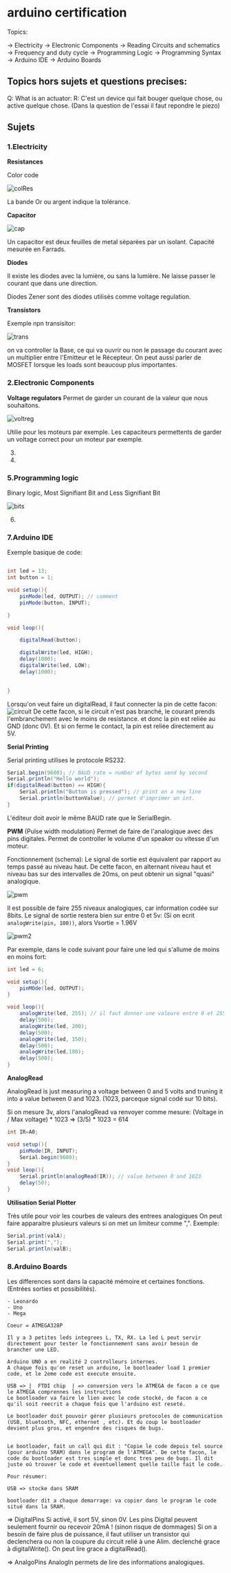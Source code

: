 # arduino certification

Topics:

-> Electricity
-> Electronic Components
-> Reading Circuits and schematics
-> Frequency and duty cycle
-> Programming Logic
-> Programming Syntax
-> Arduino IDE
-> Arduino Boards



## Topics hors sujets et questions precises:

Q: What is an actuator:
R: C'est un device qui fait bouger quelque chose, ou active quelque chose. (Dans la question de l'essai il faut repondre le piezo)


## Sujets


### 1.Electricity

**Resistances**

Color code

![colRes](./img/ard08.png)

La bande Or ou argent indique la tolérance.

**Capacitor**

![cap](./img/ard06.png)

Un capacitor est deux feuilles de metal séparées par un isolant.
Capacité mesurée en Farrads.


**Diodes**

Il existe les diodes avec la lumière, ou sans la lumière. Ne laisse passer le courant que dans une direction.

Diodes Zener sont des diodes utilisés comme voltage regulation.


**Transistors**

Exemple npn transisitor:

![trans](./img/ard07.png)

on va controller la Base, ce qui va ouvrir ou non le passage du courant avec un multiplier entre l'Emitteur et le Récepteur.
On peut aussi parler de MOSFET lorsque les loads sont beaucoup plus importantes.



### 2.Electronic Components

**Voltage regulators**
Permet de garder un courant de la valeur que nous souhaitons.

![voltreg](./img/ard05.png)

Utilie pour les moteurs par exemple.
Les capaciteurs permettents de garder un voltage correct pour un moteur par exemple.


3.
4.

### 5.Programming logic

Binary logic, Most Signifiant Bit and Less Signifiant Bit

![bits](img/ard02.png)


6.

### 7.Arduino IDE

Exemple basique de code:

```java

int led = 13;
int button = 1;

void setup(){
    pinMode(led, OUTPUT); // comment
    pinMode(button, INPUT);

}

void loop(){

    digitalRead(button);

    digitalWrite(led, HIGH);
    delay(1000);
    digitalWrite(led, LOW);
    delay(1000);

    
}
```

Lorsqu'on veut faire un digitalRead, il faut connecter la pin de cette facon:
![circuit](/img/ard01.png)
De cette facon, si le circuit n'est pas branché, le courant prends l'embranchement avec le moins de resistance. et donc la pin est reliée au GND (donc 0V). Et si on ferme le contact, la pin est reliée directement au 5V.

**Serial Printing**

Serial printing utilises le protocole RS232.

```java
Serial.begin(9600); // BAUD rate = number of bytes send by second
Serial.println("Hello world");
if(digitalRead(button) == HIGH){
    Serial.println("Button is pressed"); // print on a new line
    Serial.println(buttonValue); // permet d'imprimer un int.
}
```

L'éditeur doit avoir le même BAUD rate que le SerialBegin.

**PWM** (Pulse width modulation)
Permet de faire de l'analogique avec des pins digitales.
Permet de controller le volume d'un speaker ou vitesse d'un moteur.

Fonctionnement (schema):
Le signal de sortie est équivalent par rapport au temps passé au niveau haut. De cette facon, en alternant niveau haut et niveau bas sur des intervalles de 20ms, on peut obtenir un signal "quasi" analogique.

![pwm](./img/ard03.png)

Il est possible de faire 255 niveaux analogiques, car information codée sur 8bits.
Le signal de sortie restera bien sur entre 0 et 5v:
(Si on ecrit `analogWrite(pin, 100))`, alors Vsortie = 1.96V

![pwm2](./img/ard04.png)


Par exemple, dans le code suivant pour faire une led qui s'allume de moins en moins fort:
```java
int led = 6;

void setup(){
    pinMOde(led, OUTPUT);
}

void loop(){
    analogWrite(led, 255); // il faut donner une valeure entre 0 et 255
    delay(500);
    analogWrite(led, 200);
    delay(500);
    analogWrite(led, 150);
    delay(500);
    analogWrite(led,100);
    delay(500);
}
```

**AnalogRead**

AnalogRead is just measuring a voltage between 0 and 5 volts and truning it into a value between 0 and 1023.
(1023, parceque signal codé sur 10 bits).

Si on mesure 3v, alors l'analogRead va renvoyer comme mesure:
(Voltage in / Max voltage) * 1023
    => (3/5) * 1023 = 614

```java
int IR=A0;

void setup(){
    pinMode(IR, INPUT);
    Serial.begin(9600);
}
void loop(){
    Serial.println(analogRead(IR)); // value between 0 and 1023
    delay(50);
}
```

**Utilisation Serial Plotter**

Très utile pour voir les courbes de valeurs des entrees analogiques
On peut faire apparaitre plusieurs valeurs si on met un limiteur comme ",".
Exemple:

```java
Serial.print(valA);
Serial.print(",");
Serial.println(valB);
```




### 8.Arduino Boards

Les differences sont dans la capacité mémoire et certaines fonctions. (Entrées sorties et possibilités).

    - Leonardo
    - Uno
    - Mega

    Coeur = ATMEGA328P

    Il y a 3 petites leds integrees L, TX, RX. La led L peut servir directement pour tester le fonctionnement sans avoir besoin de brancher une LED.

    Arduino UNO a en realité 2 controlleurs internes.
    A chaque fois qu'on reset un arduino, le bootloader load 1 premier code, et le 2eme code est execute ensuite.

    USB => |  FTDI chip  | => conversion vers le ATMEGA de facon a ce que le ATMEGA comprennes les instructions
    Le bootloader va faire le lien avec le code stocké, de facon a ce qu'il soit reecrit a chaque fois que l'arduino est reseté.

    Le bootloader doit pouvoir gérer plusieurs protocoles de communication (USB, bluetooth, NFC, ethernet , etc). Et du coup le bootloader devient plus gros, et engendre des risques de bugs.


    Le bootloader, fait un call qui dit : "Copie le code depuis tel source (pour arduino SRAM) dans le program de l'ATMEGA". De cette facon, le code du bootloader est tres simple et donc tres peu de bugs. Il dit juste oú trouver le code et éventuellement quelle taille fait le code.

    Pour résumer:

    USB => stocke dans SRAM
    
    bootloader dit a chaque demarrage: va copier dans le program le code situé dans la SRAM.


=> DigitalPins
    Si activé, il sort 5V, sinon 0V.
    Les pins Digital peuvent seulement fournir ou recevoir 20mA ! (sinon risque de dommages)
    Si on a besoin de faire plus de puissance, il faut utiliser un transistor qui declenchera ou non la coupure du circuit relié à une Alim.
    declenché grace à digitalWrite().
    On peut lire grace a digitalRead().

=> AnalgoPins
    AnalogIn permets de lire des informations analogiques.